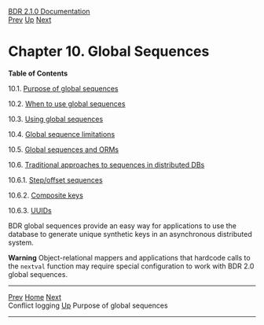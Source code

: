   [BDR 2.1.0 Documentation](README.md)                                                                    
  [Prev](conflicts-logging.md "Conflict logging")   [Up](manual.md)        [Next](global-sequences-purpose.md "Purpose of global sequences")  


# Chapter 10. Global Sequences

**Table of Contents**

10.1. [Purpose of global sequences](global-sequences-purpose.md)

10.2. [When to use global sequences](global-sequences-when.md)

10.3. [Using global sequences](global-sequence-usage.md)

10.4. [Global sequence limitations](global-sequence-limitations.md)

10.5. [Global sequences and ORMs](global-sequences-orms.md)

10.6. [Traditional approaches to sequences in distributed
DBs](global-sequences-alternatives.md)

10.6.1. [Step/offset
sequences](global-sequences-alternatives.md#GLOBAL-SEQUENCES-ALTERNATIVE-STEPOFFSET)

10.6.2. [Composite
keys](global-sequences-alternatives.md#GLOBAL-SEQUENCES-ALTERNATIVE-COMPOSITE)

10.6.3.
[UUIDs](global-sequences-alternatives.md#GLOBAL-SEQUENCES-ALTERNATIVE-UUID)

BDR global sequences provide an easy way for applications to use the
database to generate unique synthetic keys in an asynchronous
distributed system.

  **Warning**
  Object-relational mappers and applications that hardcode calls to the `nextval` function may require special configuration to work with BDR 2.0 global sequences.



  ----------------------------------------------- ----------------------------------- ------------------------------------------------------
  [Prev](conflicts-logging.md)    [Home](README.md)    [Next](global-sequences-purpose.md)  
  Conflict logging                                 [Up](manual.md)                              Purpose of global sequences
  ----------------------------------------------- ----------------------------------- ------------------------------------------------------
